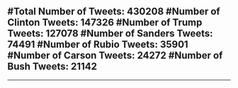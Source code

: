 #Total Number of Tweets: 430208 
#Number of Clinton Tweets: 147326
#Number of Trump Tweets: 127078
#Number of Sanders Tweets: 74491
#Number of Rubio Tweets: 35901
#Number of Carson Tweets: 24272
#Number of Bush Tweets: 21142
---
---
